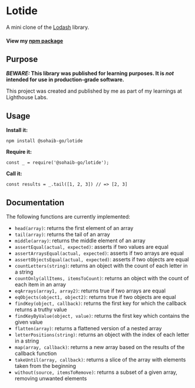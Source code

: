 # Lotide

A mini clone of the [Lodash](https://lodash.com) library.

#### View my [npm package](https://www.npmjs.com/package/@sohaib-go/lotide)


## Purpose

**_BEWARE:_ This library was published for learning purposes. It is _not_ intended for use in production-grade software.**

This project was created and published by me as part of my learnings at Lighthouse Labs. 

## Usage

**Install it:**

`npm install @sohaib-go/lotide`

**Require it:**

`const _ = require('@sohaib-go/lotide');`

**Call it:**

`const results = _.tail([1, 2, 3]) // => [2, 3]`

## Documentation

The following functions are currently implemented:

* `head(array)`: returns the first element of an array
* `tail(array)`: returns the tail of an array
* `middle(array)`: returns the middle element of an array
* `assertEqual(actual, expected)`: asserts if two values are equal
* `assertArraysEqual(actual, expected)`: asserts if two arrays are equal
* `assertObjectsEqual(actual, expected)`: asserts if two objects are equal
* `countLetters(string)`: returns an object with the count of each letter in a string
* `countOnly(allItems, itemsToCount)`: returns an object with the count of each item in an array
* `eqArrays(array1, array2)`: returns true if two arrays are equal
* `eqObjects(object1, object2)`: returns true if two objects are equal
* `findKey(object, callback)`: returns the first key for which the callback returns a truthy value
* `findKeyByValue(object, value)`: returns the first key which contains the given value
* `flatten(array)`: returns a flattened version of a nested array
* `letterPositions(string)`: returns an object with the index of each letter in a string
* `map(array, callback)`: returns a new array based on the results of the callback function
* `takeUntil(array, callback)`: returns a slice of the array with elements taken from the beginning
* `without(source, itemsToRemove)`: returns a subset of a given array, removing unwanted elements

